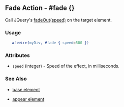 

## Fade Action - #fade {}

  Call JQuery's [fadeOut(speed)](http://docs.jquery.com/Effects/fadeOut) on the target element.


### Usage

```erlang
   wf:wire(myDiv, #fade { speed=500 })

```

### Attributes

   * `speed` (integer) - Speed of the effect, in milliseconds.

### See Also

 *  [base element](./base.html)

 *  [appear element](./appear.html)

 
